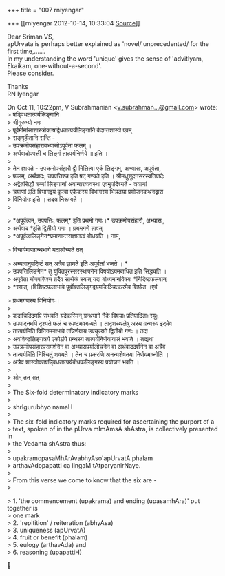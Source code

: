+++
title = "007 rniyengar"

+++
[[rniyengar	2012-10-14, 10:33:04 [Source](https://groups.google.com/g/bvparishat/c/9EOC5YkqKb0)]]



Dear Sriman VS,  
apUrvata is perhaps better explained as 'novel/ unprecedented/ for the  
first time,.....'.  
In my understanding the word 'unique' gives the sense of 'advitIyam,  
Ekaikam, one-without-a-second'.  
Please consider.

Thanks  
RN Iyengar

  
On Oct 11, 10:22pm, V Subrahmanian \<[v.subrahman...@gmail.com]()\> wrote:  
\> षड्विधतात्पर्यलिङ्गानि  
\> श्रीगुरुभ्यो नमः  
\> पूर्वमीमांसाशास्त्रोक्तषद्विधतात्पर्यलिङ्गानि वेदान्तशास्त्रे एवम्  
\> सङ्गृहीतानि सन्ति -  
\> उपक्रमोपसंहारावभ्यासोऽपूर्वता फलम् ।  
\> अर्थवादोपपत्ती च लिङ्गं तात्पर्यनिर्णये ॥ इति ।  
\>  
\> तेन ज्ञायते - उपक्रमोपसंहारौ द्वौ मिलित्वा एकं लिङ्गम्, अभ्यासः, अपूर्वता,  
\> फलम्, अर्थवादः, उपपत्तिश्च इति षट् गण्यते इति । श्रीमधुसूदनसरस्वतिपादैः  
\> अद्वैतसिद्धौ षण्णां लिङ्गानां अवान्तरव्यवस्था एवमुपदिश्यते - त्रयाणां  
\> त्रयाणां इति विभागद्वयं कृत्वा एकैकस्य विभागस्य भिन्नतया प्रयोजनकथनद्वारा  
\> विनियोगः इति । तदत्र निरूप्यते ।  
\>  

\> \*अपूर्वत्वम्, उपपत्तिः, फलम्\* इति प्रथमो गणः।\* उपक्रमोपसंहारौ, अभ्यासः,  
\> अर्थवाद \*इति द्वितीयो गणः । प्रथमगणे तावत्  
\> \*अपूर्वत्वलिङ्गेन\*प्रमाणान्तराज्ञातत्वं बोधयति । नाम,

  
\> विचार्यमाणग्रन्थभागे यदालोच्यते तत्  

\> अन्यत्रानुपदिष्टं सत् अत्रैव ज्ञायते इति अपूर्वतां भजते  ।   \*  
\> उपपत्तिलिङ्गेन\* तु युक्तिपुरस्सरस्थापनेन विषयोऽयमबाधित इति सिद्ध्यति ।  
\> अपूर्वता चोपपत्तिश्च तदैव सार्थकं स्यात् यदा बोध्यमानविषयः \*निर्दिष्टफलवान्  
\> \*स्यात् ।विशिष्टफलाभावे पूर्वोक्तलिङ्गद्वयमकिञ्चित्करमेव शिष्येत ।एवं

  
\> प्रथमगणस्य विनियोगः।  
\>  
\> कदाचिदिदमपि संभवति यदेकस्मिन् ग्रन्थभागे नैके विषयाः प्रतिपादिताः स्युः,  
\> उपपादनमपि दृश्यते फलं च स्पष्टमवगम्यते । तादृशस्थलेषु अस्य ग्रन्थस्य इदमेव  
\> तात्पर्यमिति विनिगमनाभावे तन्निर्णयाय उपयुज्यते द्वितीयो गणः । तदा  
\> अवशिष्टलिङ्गत्रये एकोऽपि ग्रन्थस्य तात्पर्यनिर्णयायालं भवति । तद्यथा  
\> उपक्रमोपसंहारपरामर्शनेन वा अभ्यासपर्यालोचनेन वा अर्थवाददर्शनेन वा अत्रैव  
\> तात्पर्यमिति निश्चितुं शक्यते । तेन च प्रकरणि अनन्यशेषतया निर्णयमाप्नोति ।  
\> अत्रैव शास्त्रोक्तषड्विधतात्पर्यबोधकलिङ्गस्य प्रयोजनं भवति ।  
\>  
\> ओम् तत् सत्  
\>  
\> The Six-fold determinatory indicatory marks  
\>  
\> shrIgurubhyo namaH  
\>  
\> The six-fold indicatory marks required for ascertaining the purport of a  
\> text, spoken of in the pUrva mImAmsA shAstra, is collectively presented in  
\> the Vedanta shAstra thus:  
\>  
\> upakramopasaMhArAvabhyAso'apUrvatA phalam  
\> arthavAdopapattI ca lingaM tAtparyanirNaye.  
\>  
\> From this verse we come to know that the six are -  
\>  

\>  1. 'the commencement (upakrama) and ending (upasamhAra)' put together is  
\>  one mark  
\>  2. 'repitition' / reiteration (abhyAsa)  
\>  3. uniqueness (apUrvatA)  
\>  4. fruit or benefit (phalam)  
\>  5. eulogy (arthavAda) and  
\>  6. reasoning (upapattiH)



